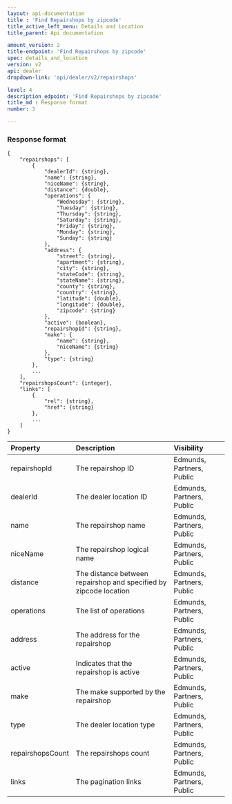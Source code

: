```yaml
---
layout: api-documentation
title : 'Find Repairshops by zipcode'
title_active_left_menu: Details and Location
title_parent: Api documentation

amount_version: 2
title-endpoint: 'Find Repairshops by zipcode'
spec: details_and_location
version: v2
api: dealer
dropdown-link: 'api/dealer/v2/repairshops'

level: 4
description_edpoint: 'Find Repairshops by zipcode'
title_md : Response format
number: 3

---
```



### Response format

    {
        "repairshops": [
            {
                "dealerId": {string},
                "name": {string},
                "niceName": {string},
                "distance": {double},
                "operations": {
                    "Wednesday": {string},
                    "Tuesday": {string},
                    "Thursday": {string},
                    "Saturday": {string},
                    "Friday": {string},
                    "Monday": {string},
                    "Sunday": {string}
                },
                "address": {
                    "street": {string},
                    "apartment": {string},
                    "city": {string},
                    "stateCode": {string},
                    "stateName": {string},
                    "county": {string},
                    "country": {string},
                    "latitude": {double},
                    "longitude": {double},
                    "zipcode": {string}
                },
                "active": {boolean},
                "repairshopId": {string},
                "make": {
                    "name": {string},
                    "niceName": {string}
                },
                "type": {string}
            },
            ...
        ],
        "repairshopsCount": {integer},
        "links": [
            {
                "rel": {string},
                "href": {string}
            },
            ...
        ]
    }

| Property                      | Description                                                       | Visibility                |
|:------------------------------|:------------------------------------------------------------------|:--------------------------|
| repairshopId                  | The repairshop ID                                                 | Edmunds, Partners, Public |
| dealerId                      | The dealer location ID                                            | Edmunds, Partners, Public |
| name                          | The repairshop name                                               | Edmunds, Partners, Public |
| niceName                      | The repairshop logical name                                       | Edmunds, Partners, Public |
| distance                      | The distance between repairshop and specified by zipcode location | Edmunds, Partners, Public |
| operations                    | The list of operations                                            | Edmunds, Partners, Public |
| address                       | The address for the repairshop                                    | Edmunds, Partners, Public |
| active                        | Indicates that the repairshop is active                           | Edmunds, Partners, Public |
| make                          | The make supported by the repairshop                              | Edmunds, Partners, Public |
| type                          | The dealer location type                                          | Edmunds, Partners, Public |
| repairshopsCount              | The repairshops count                                             | Edmunds, Partners, Public |
| links                         | The pagination links                                              | Edmunds, Partners, Public |
